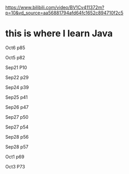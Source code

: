 https://www.bilibili.com/video/BV1Cv411372m?p=10&vd_source=aa56881794afd64fc1652c894710f2c5
# this is where I learn Java

Oct6 p85

Oct5 p82

Sep21 P10 

Sep22 p29

Sep24 p39

Sep25 p41

Sep26 p47

Sep27 p50

Sep27 p54

Sep28 p56

Sep28 p57

Oct1 p69

Oct3 P73
